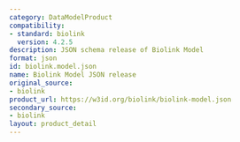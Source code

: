 ```yaml
---
category: DataModelProduct
compatibility:
- standard: biolink
  version: 4.2.5
description: JSON schema release of Biolink Model
format: json
id: biolink.model.json
name: Biolink Model JSON release
original_source:
- biolink
product_url: https://w3id.org/biolink/biolink-model.json
secondary_source:
- biolink
layout: product_detail
---
```

